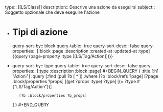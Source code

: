 type:: [[LS/Class]]
description:: Descrive una azione da eseguirsi
subject:: Soggetto opzionale che deve eseguire l'azione

- # Tipi di azione
  query-sort-by:: block
  query-table:: true
  query-sort-desc:: false
  query-properties:: [:block :page :description :created-at :updated-at :type]
  {{query (page-property :type [[LS/Tag/Action]])}}
- query-sort-by:: type
  query-table:: true
  query-sort-desc:: false
  query-properties:: [:type :description :block :page]
  #+BEGIN_QUERY
  { :title [:h1 "Azioni"]
    :query [:find (pull ?b [ * ])
            :where
            [?b :block/refs ?page]
         [?page :block/properties ?props]
  [(get ?props :type) ?type]
  [(= ?type #{"LS/Tag/Action"})]
  
         [?b :block/properties ?b_props]
  
  
    ]
  }
  #+END_QUERY